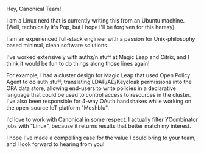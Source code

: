 Hey, Canonical Team!

I am a Linux nerd that is currently writing this from an Ubuntu machine. (Well, technically it's Pop, but I hope I'll be forgiven for this heresy).

I am an experienced full-stack engineer with a passion for Unix-philosophy based minimal, clean software solutions.

I've worked extensively with authz/n stuff at Magic Leap and Citrix, and I think it would be fun to do things along those lines again!

For example, I had a cluster design for Magic Leap that used Open Policy Agent to do auth stuff, translating LDAP/AD/Keycloak permissions into the OPA data store, allowing end-users to write policies in a declarative language that could be used to control access to resources in the cluster. I've also been responsible for 4-way OAuth handshakes while working on the open-source IoT platform "Meshblu".

I'd love to work with Canonical in some respect. I actually filter YCombinator jobs with "Linux", because it returns results that better match my interest.

I hope I've made a compelling case for the value I could bring to your team, and I look forward to hearing from you!

